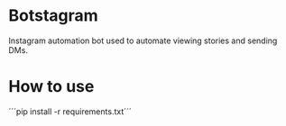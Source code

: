 # Botstagram
Instagram automation bot used to automate viewing stories and sending DMs.

# How to use
´´´pip install -r requirements.txt´´´

